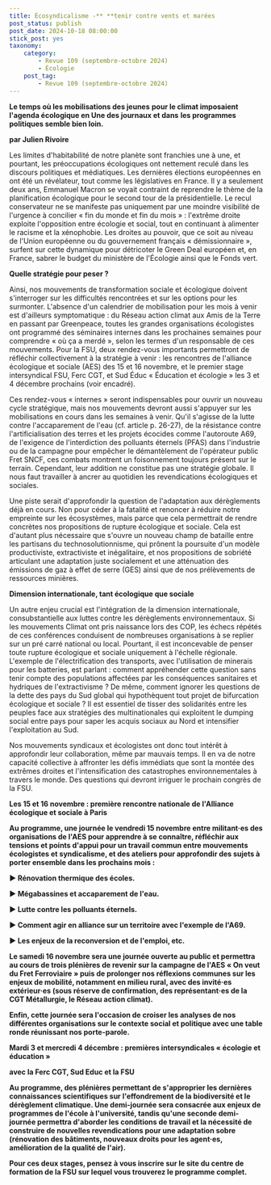 ```yaml
---
title: Écosyndicalisme -** **tenir contre vents et marées
post_status: publish
post_date: 2024-10-18 08:00:00
stick_post: yes
taxonomy:
    category:
        - Revue 109 (septembre-octobre 2024)
        - Écologie
    post_tag:
        - Revue 109 (septembre-octobre 2024)
---
```



**Le temps où les mobilisations des jeunes** **pour le climat imposaient l'agenda écologique en Une des journaux et dans** **les programmes politiques semble bien loin.**

**par Julien Rivoire**

Les limites d'habitabilité de notre planète sont franchies une à une, et pourtant, les préoccupations écologiques ont nettement reculé dans les discours politiques et médiatiques. Les dernières élections européennes en ont été un révélateur, tout comme les législatives en France. Il y a seulement deux ans, Emmanuel Macron se voyait contraint de reprendre le thème de la planification écologique pour le second tour de la présidentielle. Le recul conservateur ne se manifeste pas uniquement par une moindre visibilité de l'urgence à concilier « fin du monde et fin du mois » : l'extrême droite exploite l'opposition entre écologie et social, tout en continuant à alimenter le racisme et la xénophobie. Les droites au pouvoir, que ce soit au niveau de l'Union européenne ou du gouvernement français « démissionnaire », surfent sur cette dynamique pour détricoter le Green Deal européen et, en France, sabrer le budget du ministère de l'Écologie ainsi que le Fonds vert.

**Quelle stratégie pour peser ?**

Ainsi, nos mouvements de transformation sociale et écologique doivent s'interroger sur les difficultés rencontrées et sur les options pour les surmonter. L'absence d'un calendrier de mobilisation pour les mois à venir est d'ailleurs symptomatique : du Réseau action climat aux Amis de la Terre en passant par Greenpeace, toutes les grandes organisations écologistes ont programmé des séminaires internes dans les prochaines semaines pour comprendre « où ça a merdé », selon les termes d'un responsable de ces mouvements. Pour la FSU, deux rendez-vous importants permettront de réfléchir collectivement à la stratégie à venir : les rencontres de l'alliance écologique et sociale (AES) des 15 et 16 novembre, et le premier stage intersyndical FSU, Ferc CGT, et Sud Éduc « Éducation et écologie » les 3 et 4 décembre prochains (voir encadré).

Ces rendez-vous « internes » seront indispensables pour ouvrir un nouveau cycle stratégique, mais nos mouvements devront aussi s'appuyer sur les mobilisations en cours dans les semaines à venir. Qu'il s'agisse de la lutte contre l'accaparement de l'eau (cf. article p. 26-27), de la résistance contre l'artificialisation des terres et les projets écocides comme l'autoroute A69, de l'exigence de l'interdiction des polluants éternels (PFAS) dans l'industrie ou de la campagne pour empêcher le démantèlement de l'opérateur public Fret SNCF, ces combats montrent un foisonnement toujours présent sur le terrain. Cependant, leur addition ne constitue pas une stratégie globale. Il nous faut travailler à ancrer au quotidien les revendications écologiques et sociales.

Une piste serait d'approfondir la question de l'adaptation aux dérèglements déjà en cours. Non pour céder à la fatalité et renoncer à réduire notre empreinte sur les écosystèmes, mais parce que cela permettrait de rendre concrètes nos propositions de rupture écologique et sociale. Cela est d'autant plus nécessaire que s'ouvre un nouveau champ de bataille entre les partisans du technosolutionnisme, qui prônent la poursuite d'un modèle productiviste, extractiviste et inégalitaire, et nos propositions de sobriété articulant une adaptation juste socialement et une atténuation des émissions de gaz à effet de serre (GES) ainsi que de nos prélèvements de ressources minières.

**Dimension internationale, tant écologique que sociale**

Un autre enjeu crucial est l'intégration de la dimension internationale, consubstantielle aux luttes contre les dérèglements environnementaux. Si les mouvements Climat ont pris naissance lors des COP, les échecs répétés de ces conférences conduisent de nombreuses organisations à se replier sur un pré carré national ou local. Pourtant, il est inconcevable de penser toute rupture écologique et sociale uniquement à l'échelle régionale. L'exemple de l'électrification des transports, avec l'utilisation de minerais pour les batteries, est parlant : comment appréhender cette question sans tenir compte des populations affectées par les conséquences sanitaires et hydriques de l'extractivisme ? De même, comment ignorer les questions de la dette des pays du Sud global qui hypothèquent tout projet de bifurcation écologique et sociale ? Il est essentiel de tisser des solidarités entre les peuples face aux stratégies des multinationales qui exploitent le dumping social entre pays pour saper les acquis sociaux au Nord et intensifier l'exploitation au Sud.

Nos mouvements syndicaux et écologistes ont donc tout intérêt à approfondir leur collaboration, même par mauvais temps. Il en va de notre capacité collective à affronter les défis immédiats que sont la montée des extrêmes droites et l'intensification des catastrophes environnementales à travers le monde. Des questions qui devront irriguer le prochain congrès de la FSU.

**Les 15 et 16 novembre : première rencontre nationale de l'Alliance écologique et sociale à Paris**

**Au programme, une journée le vendredi 15 novembre entre militant·es des organisations de l'AES pour apprendre à se connaître, réfléchir aux tensions et points d'appui pour un travail commun entre mouvements écologistes et syndicalisme, et des ateliers pour approfondir des sujets à porter ensemble dans les prochains mois :**

**► Rénovation thermique des écoles.**

**► Mégabassines et accaparement de l'eau.**

**► Lutte contre les polluants éternels.**

**► Comment agir en alliance sur un territoire avec l'exemple de l'A69.**

**► Les enjeux de la reconversion et de l'emploi, etc.**

**Le samedi 16 novembre sera une journée ouverte au public et permettra au cours de trois plénières de revenir sur la campagne de l'AES « On veut du Fret Ferroviaire » puis de prolonger nos réflexions communes sur les enjeux de mobilité, notamment en milieu rural, avec des invité·es extérieur·es (sous réserve de confirmation, des représentant·es de la CGT Métallurgie, le Réseau action climat).**

**Enfin, cette journée sera l'occasion de croiser les analyses de nos différentes organisations sur le contexte social et politique avec une table ronde réunissant nos porte-parole.**

**Mardi 3 et mercredi 4 décembre : premières intersyndicales « écologie et éducation »**

**avec la Ferc CGT, Sud Educ et la FSU**

**Au programme, des plénières permettant de s'approprier les dernières connaissances scientifiques sur l'effondrement de la biodiversité et le dérèglement climatique. Une demi-journée sera consacrée aux enjeux de programmes de l'école à l'université, tandis qu'une seconde demi-journée permettra d'aborder les conditions de travail et la nécessité de construire de nouvelles revendications pour une adaptation sobre (rénovation des bâtiments, nouveaux droits pour les agent·es, amélioration de la qualité de l'air).**

**Pour ces deux stages, pensez à vous inscrire sur le site du centre de formation de la FSU sur lequel vous trouverez le programme complet.**


